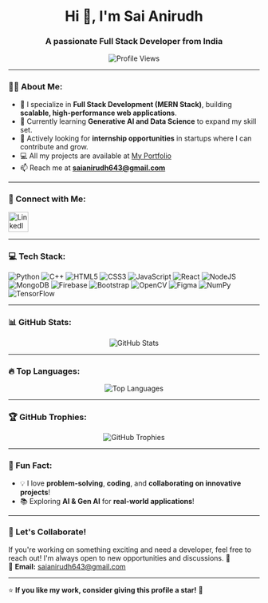 <h1 align="center">Hi 👋, I'm Sai Anirudh</h1>
<h3 align="center">A passionate Full Stack Developer from India</h3>

<p align="center">
  <img src="https://komarev.com/ghpvc/?username=anirudhys123&label=Profile%20Views&color=0e75b6&style=flat" alt="Profile Views" />
</p>

---

### 👨‍💻 About Me:
- 🚀 I specialize in **Full Stack Development (MERN Stack)**, building **scalable, high-performance web applications**.  
- 🌱 Currently learning **Generative AI and Data Science**  to expand my skill set.  
- 🎯 Actively looking for **internship opportunities** in startups where I can contribute and grow.  
- 💻 All my projects are available at [My Portfolio](https://anirudh-yellapragada.vercel.app/)  
- 📫 Reach me at **saianirudh643@gmail.com**  

---

### 🚀 Connect with Me:
<a href="https://www.linkedin.com/in/sai-anirudh-yellapragada-b82262207/" target="_blank">
  <img src="https://raw.githubusercontent.com/rahuldkjain/github-profile-readme-generator/master/src/images/icons/Social/linked-in-alt.svg" alt="LinkedIn" height="40" width="40"/>
</a>

---

### 💻 Tech Stack:

![Python](https://img.shields.io/badge/python-3670A0?style=for-the-badge&logo=python&logoColor=ffdd54) 
![C++](https://img.shields.io/badge/c++-%2300599C.svg?style=for-the-badge&logo=c%2B%2B&logoColor=white) 
![HTML5](https://img.shields.io/badge/html5-%23E34F26.svg?style=for-the-badge&logo=html5&logoColor=white) 
![CSS3](https://img.shields.io/badge/css3-%231572B6.svg?style=for-the-badge&logo=css3&logoColor=white) 
![JavaScript](https://img.shields.io/badge/javascript-%23323330.svg?style=for-the-badge&logo=javascript&logoColor=%23F7DF1E) 
![React](https://img.shields.io/badge/react-%2320232a.svg?style=for-the-badge&logo=react&logoColor=%2361DAFB) 
![NodeJS](https://img.shields.io/badge/node.js-6DA55F?style=for-the-badge&logo=node.js&logoColor=white) 
![MongoDB](https://img.shields.io/badge/MongoDB-%234ea94b.svg?style=for-the-badge&logo=mongodb&logoColor=white) 
![Firebase](https://img.shields.io/badge/firebase-%23039BE5.svg?style=for-the-badge&logo=firebase) 
![Bootstrap](https://img.shields.io/badge/bootstrap-%238511FA.svg?style=for-the-badge&logo=bootstrap&logoColor=white) 
![OpenCV](https://img.shields.io/badge/opencv-%23white.svg?style=for-the-badge&logo=opencv&logoColor=white) 
![Figma](https://img.shields.io/badge/figma-%23F24E1E.svg?style=for-the-badge&logo=figma&logoColor=white) 
![NumPy](https://img.shields.io/badge/numpy-%23013243.svg?style=for-the-badge&logo=numpy&logoColor=white) 
![TensorFlow](https://img.shields.io/badge/TensorFlow-%23FF6F00.svg?style=for-the-badge&logo=TensorFlow&logoColor=white) 

---

### 📊 GitHub Stats:
<p align="center">
  <img src="https://github-readme-stats.vercel.app/api?username=anirudhys123&show_icons=true&theme=radical" alt="GitHub Stats" />
</p>

---

### 🔥 Top Languages:
<p align="center">
  <img src="https://github-readme-stats.vercel.app/api/top-langs/?username=anirudhys123&layout=compact&theme=radical" alt="Top Languages" />
</p>

---

### 🏆 GitHub Trophies:
<p align="center">
  <img src="https://github-profile-trophy.vercel.app/?username=anirudhys123&theme=radical&no-bg=true&no-frame=true" alt="GitHub Trophies" />
</p>

---

### 🎯 Fun Fact:
- 💡 I love **problem-solving**, **coding**, and **collaborating on innovative projects**!  
- 📚 Exploring **AI & Gen AI** for **real-world applications**!  

---

### 💬 Let's Collaborate!
If you're working on something exciting and need a developer, feel free to reach out! I'm always open to new opportunities and discussions. 🚀  
📩 **Email:** saianirudh643@gmail.com  

---

⭐ **If you like my work, consider giving this profile a star!** 🌟  
